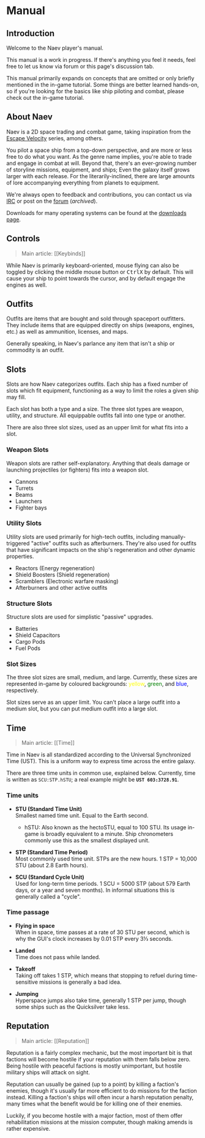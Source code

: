 # Manual

<!--TOC-->

## Introduction

Welcome to the Naev player's manual.

This manual is a work in progress. If there's anything you feel it needs, feel free to let us know via forum or this page's discussion tab.

This manual primarily expands on concepts that are omitted or only briefly mentioned in the in-game tutorial. Some things are better learned hands-on, so if you're looking for the basics like ship piloting and combat, please check out the in-game tutorial.

## About Naev

Naev is a 2D space trading and combat game, taking inspiration from the [Escape Velocity][escape-velocity-wiki] series, among others.

You pilot a space ship from a top-down perspective, and are more or less free to do what you want. As the genre name implies, you're able to trade and engage in combat at will. Beyond that, there's an ever-growing number of storyline missions, equipment, and ships; Even the galaxy itself grows larger with each release. For the literarily-inclined, there are large amounts of lore accompanying everything from planets to equipment.

<!--
Which honors the spirit of the forum?

- Discord
- GitHub issue tracker
-->

We're always open to feedback and contributions, you can contact us via [IRC][naev-freenode] or post on the [forum][naev-forum] (_archived_).

Downloads for many operating systems can be found at the [downloads page][downloads].

## Controls

> Main article: [[Keybinds]]

<!--
How are keyboard entries best rendered?

- <kbd>Ctrl+X</kbd>
- <kbd>Ctrl</kbd>`+`<kbd>X</kbd>
- <kbd>Ctrl</kbd>+<kbd>X</kbd>
- <kbd>Ctrl</kbd><kbd>X</kbd>
-->
While Naev is primarily keyboard-oriented, mouse flying can also be toggled by clicking the middle mouse button or <kbd>Ctrl</kbd><kbd>X</kbd> by default. This will cause your ship to point towards the cursor, and by default engage the engines as well.

## Outfits

Outfits are items that are bought and sold through spaceport outfitters. They include items that are equipped directly on ships (weapons, engines, etc.) as well as ammunition, licenses, and maps.

Generally speaking, in Naev's parlance any item that isn't a ship or commodity is an outfit.

## Slots

Slots are how Naev categorizes outfits. Each ship has a fixed number of slots which fit equipment, functioning as a way to limit the roles a given ship may fill.

Each slot has both a type and a size. The three slot types are weapon, utility, and structure. All equippable outfits fall into one type or another.

There are also three slot sizes, used as an upper limit for what fits into a slot.

### Weapon Slots

Weapon slots are rather self-explanatory. Anything that deals damage or launching projectiles (or fighters) fits into a weapon slot.

- Cannons
- Turrets
- Beams
- Launchers
- Fighter bays

### Utility Slots

Utility slots are used primarily for high-tech outfits, including manually-triggered "active" outfits such as afterburners. They're also used for outfits that have significant impacts on the ship's regeneration and other dynamic properties.

- Reactors (Energy regeneration)
- Shield Boosters (Shield regeneration)
- Scramblers (Electronic warfare masking)
- Afterburners and other active outfits

### Structure Slots

Structure slots are used for simplistic "passive" upgrades.

- Batteries
- Shield Capacitors
- Cargo Pods
- Fuel Pods

### Slot Sizes

The three slot sizes are small, medium, and large. Currently, these sizes are represented in-game by coloured backgrounds: <span style="color:yellow">yellow</span>, <span style="color:green">green</span>, and <span style="color:blue">blue</span>, respectively.

Slot sizes serve as an upper limit. You can't place a large outfit into a medium slot, but you can put medium outfit into a large slot.

## Time

> Main article: [[Time]]

Time in Naev is all standardized according to the Universal Synchronized Time (UST). This is a uniform way to express time across the entire galaxy.

There are three time units in common use, explained below. Currently, time is written as `SCU:STP.hSTU`; a real example might be **`UST 603:3728.91`**.

### Time units

- **STU (Standard Time Unit)**  
  Smallest named time unit. Equal to the Earth second.
  - hSTU: Also known as the hectoSTU, equal to 100 STU. Its usage in-game is broadly equivalent to a minute. Ship chronometers commonly use this as the smallest displayed unit.

- **STP (Standard Time Period)**  
  Most commonly used time unit. STPs are the new hours. 1 STP = 10,000 STU (about 2.8 Earth hours).

- **SCU (Standard Cycle Unit)**  
  Used for long-term time periods. 1 SCU = 5000 STP (about 579 Earth days, or a year and seven months). In informal situations this is generally called a "cycle".

### Time passage

- **Flying in space**  
  When in space, time passes at a rate of 30 STU per second, which is why the GUI's clock increases by 0.01 STP every 3⅓ seconds.

- **Landed**  
  Time does not pass while landed.

- **Takeoff**  
  Taking off takes 1 STP, which means that stopping to refuel during time-sensitive missions is generally a bad idea.

- **Jumping**  
  Hyperspace jumps also take time, generally 1 STP per jump, though some ships such as the Quicksilver take less.

## Reputation

> Main article: [[Reputation]]

Reputation is a fairly complex mechanic, but the most important bit is that factions will become hostile if your reputation with them falls below zero. Being hostile with peaceful factions is mostly unimportant, but hostile military ships will attack on sight.

Reputation can usually be gained (up to a point) by killing a faction's enemies, though it's usually far more efficient to do missions for the faction instead. Killing a faction's ships will often incur a harsh reputation penalty, many times what the benefit would be for killing one of their enemies.

Luckily, if you become hostile with a major faction, most of them offer rehabilitation missions at the mission computer, though making amends is rather expensive.

[escape-velocity-wiki]: <https://en.wikipedia.org/wiki/Escape_Velocity_(video_game)> "Escape Velocity on Wikipedia"
[naev-freenode]: <http://webchat.freenode.net/?channels=naev> "#naev on Freenode"
[naev-forum]: <https://web.archive.org/web/20190414185706/http://forum.naev.org/> "An archive of the Naev forum on The Wayback Machine"
[downloads]: <https://naev.org/downloads/> "Naev downloads"